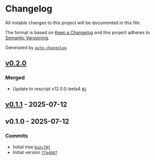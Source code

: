 # Changelog

All notable changes to this project will be documented in this file.

The format is based on [Keep a Changelog](https://keepachangelog.com/en/1.0.0/)
and this project adheres to [Semantic Versioning](https://semver.org/spec/v2.0.0.html).

Generated by [`auto-changelog`](https://github.com/CookPete/auto-changelog).

## [v0.2.0](https://github.com/greenfinity/rescript-react-email/compare/v0.1.1...v0.2.0)

### Merged

- Update to rescript v12.0.0-beta4 [`#2`](https://github.com/greenfinity/rescript-react-email/pull/2)

## [v0.1.1](https://github.com/greenfinity/rescript-react-email/compare/v0.1.0...v0.1.1) - 2025-07-12

## v0.1.0 - 2025-07-12

### Commits

- Initial tree [`6a2c79f`](https://github.com/greenfinity/rescript-react-email/commit/6a2c79f6691473914517bc23dfa2bfb8bb5c0ea2)
- Initial version [`7fa4b87`](https://github.com/greenfinity/rescript-react-email/commit/7fa4b8704c55b3c269e301860818198c631f4c4c)
